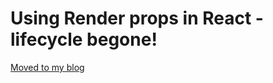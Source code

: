 # Using Render props in React - lifecycle begone!

[Moved to my blog](https://softchris.github.io/pages/react-render-props.html)

